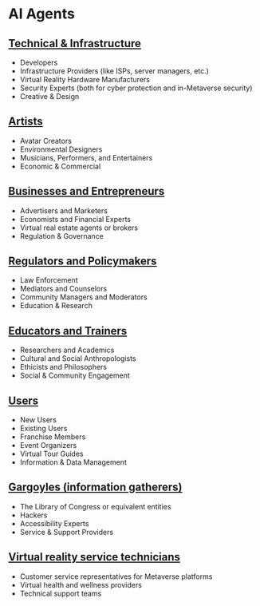 # AI Agents

## [Technical & Infrastructure](https://github.com/vinny-888/upstreet-map/wiki/AI-Agent-%E2%80%90-Technical-&-Infrastructure)
- Developers
- Infrastructure Providers (like ISPs, server managers, etc.)
- Virtual Reality Hardware Manufacturers
- Security Experts (both for cyber protection and in-Metaverse security)
- Creative & Design

## [Artists](https://github.com/vinny-888/upstreet-map/wiki/AI-Agent-%E2%80%90-Artists)
- Avatar Creators
- Environmental Designers
- Musicians, Performers, and Entertainers
- Economic & Commercial

## [Businesses and Entrepreneurs](https://github.com/vinny-888/upstreet-map/wiki/AI-Agent-%E2%80%90-Businesses-and-Entrepreneurs)
- Advertisers and Marketers
- Economists and Financial Experts
- Virtual real estate agents or brokers
- Regulation & Governance

## [Regulators and Policymakers](https://github.com/vinny-888/upstreet-map/wiki/AI-Agent-%E2%80%90-Regulators-and-Policymakers)
- Law Enforcement
- Mediators and Counselors
- Community Managers and Moderators
- Education & Research

## [Educators and Trainers](https://github.com/vinny-888/upstreet-map/wiki/AI-Agent-%E2%80%90-Educators-and-Trainers)
- Researchers and Academics
- Cultural and Social Anthropologists
- Ethicists and Philosophers
- Social & Community Engagement

## [Users](https://github.com/vinny-888/upstreet-map/wiki/AI-Agent-%E2%80%90-Users)
- New Users
- Existing Users
- Franchise Members
- Event Organizers
- Virtual Tour Guides
- Information & Data Management

## [Gargoyles (information gatherers)](https://github.com/vinny-888/upstreet-map/wiki/AI-Agent-%E2%80%90-Gargoyles-(information-gatherers))
- The Library of Congress or equivalent entities
- Hackers
- Accessibility Experts
- Service & Support Providers

## [Virtual reality service technicians](https://github.com/vinny-888/upstreet-map/wiki/AI-Agent-%E2%80%90-Virtual-reality-service-technicians)
- Customer service representatives for Metaverse platforms
- Virtual health and wellness providers
- Technical support teams